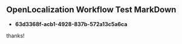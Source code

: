 ## OpenLocalization Workflow Test MarkDown
* **63d3368f-acb1-4928-837b-572a13c5a6ca**
 
thanks!

<!--HONumber=Sep16_HO1-->


